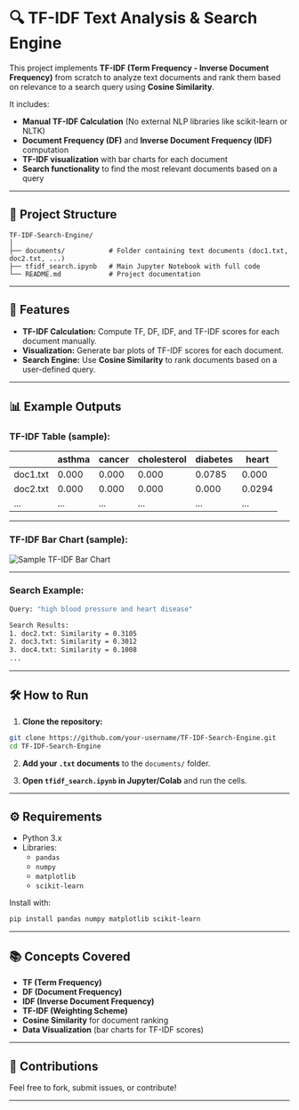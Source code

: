 # 🔍 TF-IDF Text Analysis & Search Engine

This project implements **TF-IDF (Term Frequency - Inverse Document Frequency)** from scratch to analyze text documents and rank them based on relevance to a search query using **Cosine Similarity**.

It includes:

- **Manual TF-IDF Calculation** (No external NLP libraries like scikit-learn or NLTK)
- **Document Frequency (DF)** and **Inverse Document Frequency (IDF)** computation
- **TF-IDF visualization** with bar charts for each document
- **Search functionality** to find the most relevant documents based on a query

---

## 📂 Project Structure

```
TF-IDF-Search-Engine/
│
├── documents/           # Folder containing text documents (doc1.txt, doc2.txt, ...)
├── tfidf_search.ipynb   # Main Jupyter Notebook with full code
└── README.md            # Project documentation
```

---

## 🚀 Features

- **TF-IDF Calculation:** Compute TF, DF, IDF, and TF-IDF scores for each document manually.
- **Visualization:** Generate bar plots of TF-IDF scores for each document.
- **Search Engine:** Use **Cosine Similarity** to rank documents based on a user-defined query.

---

## 📊 Example Outputs

### TF-IDF Table (sample):

|       | asthma | cancer | cholesterol | diabetes | heart |
|-------|--------|--------|-------------|----------|-------|
|doc1.txt| 0.000 | 0.000  | 0.000       | 0.0785   | 0.000 |
|doc2.txt| 0.000 | 0.000  | 0.000       | 0.000    | 0.0294|
|...    | ...    | ...    | ...         | ...      | ...   |

---

### TF-IDF Bar Chart (sample):

![Sample TF-IDF Bar Chart](sample_tfidf_plot.png)

---

### Search Example:

```bash
Query: "high blood pressure and heart disease"

Search Results:
1. doc2.txt: Similarity = 0.3105
2. doc3.txt: Similarity = 0.3012
3. doc4.txt: Similarity = 0.1008
...
```

---

## 🛠️ How to Run

1. **Clone the repository:**

```bash
git clone https://github.com/your-username/TF-IDF-Search-Engine.git
cd TF-IDF-Search-Engine
```

2. **Add your `.txt` documents** to the `documents/` folder.

3. **Open `tfidf_search.ipynb` in Jupyter/Colab** and run the cells.

---

## ⚙️ Requirements

- Python 3.x
- Libraries:
  - `pandas`
  - `numpy`
  - `matplotlib`
  - `scikit-learn`

Install with:

```bash
pip install pandas numpy matplotlib scikit-learn
```

---

## 📚 Concepts Covered

- **TF (Term Frequency)**  
- **DF (Document Frequency)**  
- **IDF (Inverse Document Frequency)**  
- **TF-IDF (Weighting Scheme)**  
- **Cosine Similarity** for document ranking  
- **Data Visualization** (bar charts for TF-IDF scores)

---

## 🤝 Contributions

Feel free to fork, submit issues, or contribute!

---
